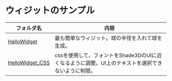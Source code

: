 # ウィジットのサンプル

|フォルダ名|内容|
|--|--|
|[HelloWidget](./HelloWidget)|最も簡単なウィジット。球の半径を入れて球を生成。|
|[HelloWidget_CSS](./HelloWidget_CSS)|cssを使用して、フォントをShade3DのUIに近くなるように調整。UI上のテキストを選択できないように制限。|

